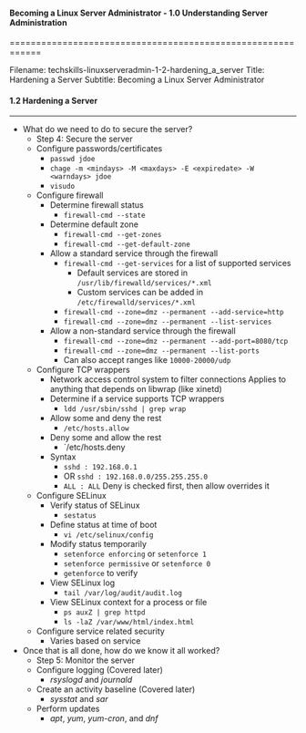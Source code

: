 #### Becoming a Linux Server Administrator - 1.0 Understanding Server Administration
============================================================

Filename: techskills-linuxserveradmin-1-2-hardening_a_server
Title: Hardening a Server
Subtitle: Becoming a Linux Server Administrator

#### 1.2 Hardening a Server
------------------------------------------------------------

* What do we need to do to secure the server?
	+ Step 4: Secure the server
	+ Configure passwords/certificates
		- `passwd jdoe`
		- `chage -m <mindays> -M <maxdays> -E <expiredate> -W <warndays> jdoe`
		- `visudo`
	+ Configure firewall
		- Determine firewall status
			+ `firewall-cmd --state`
		- Determine default zone
			+ `firewall-cmd --get-zones`
			+ `firewall-cmd --get-default-zone`
		- Allow a standard service through the firewall
			+ `firewall-cmd --get-services` for a list of supported services
				- Default services are stored in `/usr/lib/firewalld/services/*.xml`
				- Custom services can be added in `/etc/firewalld/services/*.xml`
			+ `firewall-cmd --zone=dmz --permanent --add-service=http`
			+ `firewall-cmd --zone=dmz --permanent --list-services`
		- Allow a non-standard service through the firewall
			+ `firewall-cmd --zone=dmz --permanent --add-port=8080/tcp`
			+ `firewall-cmd --zone=dmz --permanent --list-ports`
			+ Can also accept ranges like `10000-20000/udp`
	+ Configure TCP wrappers
		+ Network access control system to filter connections Applies to anything that depends on libwrap (like xinetd)
		+ Determine if a service supports TCP wrappers
			- `ldd /usr/sbin/sshd | grep wrap`
		+ Allow some and deny the rest
			- `/etc/hosts.allow`
		+ Deny some and allow the rest
			- `/etc/hosts.deny
		+ Syntax
			- `sshd : 192.168.0.1`
			-  OR `sshd : 192.168.0.0/255.255.255.0`
			- `ALL : ALL` Deny is checked first, then allow overrides it
	+ Configure SELinux
		- Verify status of SELinux
			+ `sestatus`
		- Define status at time of boot
			+ `vi /etc/selinux/config`
		- Modify status temporarily
			+ `setenforce enforcing` or `setenforce 1`
			+ `setenforce permissive` or `setenforce 0`
			+ `getenforce` to verify
		- View SELinux log
			+ `tail /var/log/audit/audit.log`
		- View SELinux context for a process or file
			+ `ps auxZ | grep httpd`
			+ `ls -laZ /var/www/html/index.html`
	+ Configure service related security
		- Varies based on service
* Once that is all done, how do we know it all worked?
	+ Step 5: Monitor the server
	+ Configure logging (Covered later)
		- *rsyslogd* and *journald*
	+ Create an activity baseline (Covered later)
		- *sysstat* and *sar*
	+ Perform updates
		- *apt*, *yum*, *yum-cron*, and *dnf*
